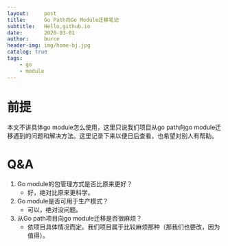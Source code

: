 ```yaml
---
layout:     post
title:      Go Path向Go Module迁移笔记
subtitle:   Hello,github.io
date:       2020-03-01
author:     burce
header-img: img/home-bj.jpg
catalog: true
tags:
    - go
    - module
---
```

# 前提
本文不讲具体go module怎么使用，这里只说我们项目从go path向go module迁移遇到的问题和解决方法。这里记录下来以便日后查看，也希望对别人有帮助。

# Q&A
1. Go module的包管理方式是否比原来更好？
	* 好，绝对比原来更科学。
2. Go module是否可用于生产模式？
	* 可以，绝对没问题。
3. 从Go path项目向go module迁移是否很麻烦？
	* 依项目具体情况而定。我们项目属于比较麻烦那种（那我们也要改，因为值得）。
